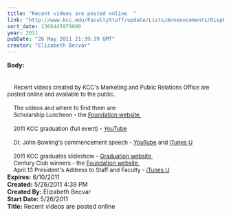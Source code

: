```yaml
---
title: "Recent videos are posted online  "
link: "http://www.kcc.edu/FacultyStaff/update/Lists/Announcements/DispForm.aspx?ID=324"
sort_date: 1306445979000
year: 2011
pubDate: "26 May 2011 21:39:39 GMT"
creator: "Elizabeth Becvar"
---
```


<div><b>Body:</b> <div class="ExternalClass49151100E2F84FAD9EBDB7B70421741A">
<div>  <br /> <br />    <font size="2">Recent videos created by KCC's Marketing and Public Relations Office are posted online and available to the public. </font></div><font size="2">
<div><br />    The videos and where to find them are:<br />    Scholarship Luncheon - the <a href="/Foundation/specialevents/Pages/scholardinner.aspx">Foundation website </a></div>
<div> </div>
<div>    2011 KCC graduation (full event) - <a href="http://www.youtube.com/watch?v=hQ9gE2dUb8E">YouTube</a>  </div>
<div>  <br />    Dr. John Bowling's commencement speech - <a href="http://www.youtube.com/watch?v=Bp5-OXmzvgo&amp;feature=youtu.be">YouTube</a> and <a href="http://itunes.apple.com/itunes-u/college-events-addresses-speeches/id421854832">iTunes U</a>    </div>
<div><br />    2011 KCC graduates slideshow - <a href="/students/academics/commencement/Pages/commencement.aspx#gradvid">Graduation website </a><br />    Century Club winners - the <a href="/Foundation/specialevents/Pages/centurydinner.aspx#recipients">Foundation website </a> <br />    April 13 President's Address to Staff and Faculty - <a href="http://itunes.apple.com/itunes-u/college-events-addresses-speeches/id421854832">iTunes U </a></font></div></div></div>
<div><b>Expires:</b> 6/10/2011</div>
<div><b>Created:</b> 5/26/2011 4:39 PM</div>
<div><b>Created By:</b> Elizabeth Becvar</div>
<div><b>Start Date:</b> 5/26/2011</div>
<div><b>Title:</b> Recent videos are posted online  </div>
